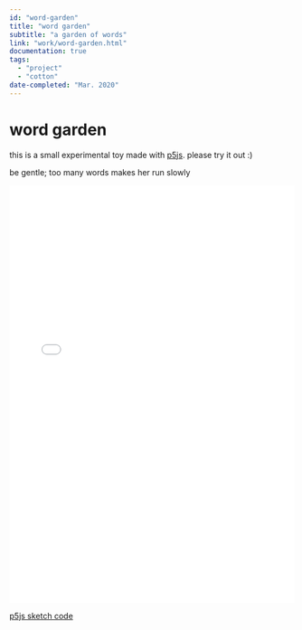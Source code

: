 ```yaml
---
id: "word-garden"
title: "word garden"
subtitle: "a garden of words"
link: "work/word-garden.html"
documentation: true
tags: 
  - "project"
  - "cotton"
date-completed: "Mar. 2020"
---
```

word garden
===========

this is a small experimental toy made with [p5js](https://p5js.org/). please try it out :)

be gentle; too many words makes her run slowly

<iframe src="/assets/word-garden/word-garden-sketch.html" frameborder="0" scrolling="no" height="740" width="100%" allowfullscreen="true"></iframe>

[p5js sketch code](https://github.com/frojo/word-garden)
